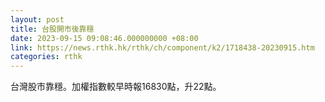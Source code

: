 ```yaml
---
layout: post
title: 台股開市後靠穩
date: 2023-09-15 09:08:46.000000000 +08:00
link: https://news.rthk.hk/rthk/ch/component/k2/1718438-20230915.htm
categories: rthk
---
```


台灣股市靠穩。加權指數較早時報16830點，升22點。

